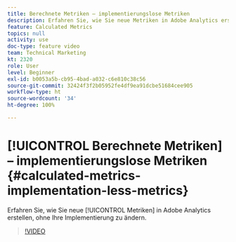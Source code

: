 ```yaml
---
title: Berechnete Metriken – implementierungslose Metriken
description: Erfahren Sie, wie Sie neue Metriken in Adobe Analytics erstellen, ohne Ihre Implementierung zu ändern.
feature: Calculated Metrics
topics: null
activity: use
doc-type: feature video
team: Technical Marketing
kt: 2320
role: User
level: Beginner
exl-id: b0053a5b-cb95-4bad-a032-c6e810c38c56
source-git-commit: 32424f3f2b05952fe4df9ea91dcbe51684cee905
workflow-type: ht
source-wordcount: '34'
ht-degree: 100%

---
```


# [!UICONTROL Berechnete Metriken] – implementierungslose Metriken {#calculated-metrics-implementation-less-metrics}

Erfahren Sie, wie Sie neue [!UICONTROL Metriken] in Adobe Analytics erstellen, ohne Ihre Implementierung zu ändern.

>[!VIDEO](https://video.tv.adobe.com/v/25407/?quality=12)

